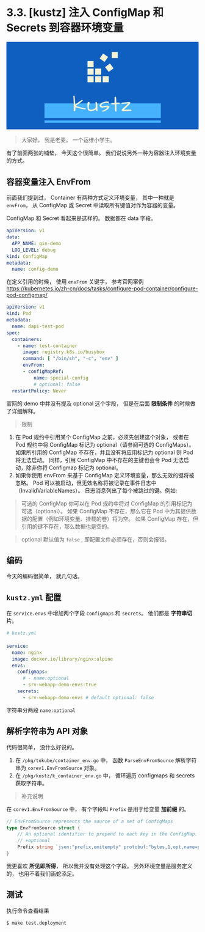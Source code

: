 # 3.3. [kustz] 注入 ConfigMap 和 Secrets 到容器环境变量

![logo](../img/kustz-logo.jpg)

> 大家好， 我是老麦。 一个运维小学生。

有了前面两张的铺垫， 今天这个很简单。 我们说说另外一种为容器注入环境变量的方式。

## 容器变量注入 EnvFrom

前面我们提到过， Container 有两种方式定义环境变量， 其中一种就是 `envFrom`， 从 ConfigMap 或 Secret 中读取所有键值对作为容器的变量。

ConfigMap 和 Secret 看起来是这样的。 数据都在 data 字段。

```yaml
apiVersion: v1
data:
  APP_NAME: gin-demo
  LOG_LEVEL: debug
kind: ConfigMap
metadata:
  name: config-demo
```

在定义引用的时候， 使用 `envFrom` 关键字， 参考官网案例 https://kubernetes.io/zh-cn/docs/tasks/configure-pod-container/configure-pod-configmap/

```yaml
apiVersion: v1
kind: Pod
metadata:
  name: dapi-test-pod
spec:
  containers:
    - name: test-container
      image: registry.k8s.io/busybox
      command: [ "/bin/sh", "-c", "env" ]
      envFrom:
      - configMapRef:
          name: special-config
          # optional: false
  restartPolicy: Never
```

官网的 demo 中并没有提及 optional 这个字段， 但是在后面 **限制条件** 的时候做了详细解释。


> 限制
1. 在 Pod 规约中引用某个 ConfigMap 之前，必须先创建这个对象， 或者在 Pod 规约中将 ConfigMap 标记为 optional（请参阅可选的 ConfigMaps）。 如果所引用的 ConfigMap 不存在，并且没有将应用标记为 optional 则 Pod 将无法启动。 同样，引用 ConfigMap 中不存在的主键也会令 Pod 无法启动，除非你将 Configmap 标记为 optional。
2. 如果你使用 envFrom 来基于 ConfigMap 定义环境变量，那么无效的键将被忽略。 Pod 可以被启动，但无效名称将被记录在事件日志中（InvalidVariableNames）。 日志消息列出了每个被跳过的键。例如:

> 可选的 ConfigMap 
你可以在 Pod 规约中将对 ConfigMap 的引用标记为 可选（optional）。 如果 ConfigMap 不存在，那么它在 Pod 中为其提供数据的配置（例如环境变量、挂载的卷）将为空。 如果 ConfigMap 存在，但引用的键不存在，那么数据也是空的。

> optional 默认值为 `false` , 即配置文件必须存在，否则会报错。


## 编码

今天的编码很简单， 就几句话。

## `kustz.yml` 配置

在 `service.envs` 中增加两个字段 `configmaps` 和 `secrets`。 他们都是 **字符串切片**。

```yaml
# kustz.yml

service:
  name: nginx
  image: docker.io/library/nginx:alpine
  envs:
    configmaps:
      # - name:optional
      - srv-webapp-demo-envs:true
    secrets:
      - srv-webapp-demo-envs # default optional: false
```

字符串分两段 `name:optional`



## 解析字符串为 API 对象

代码很简单， 没什么好说的。

1. 在 `/pkg/tokube/container_env.go` 中， 函数 `ParseEnvFromSource` 解析字符串为 `corev1.EnvFromSource` 对象。
2. 在 `/pkg/kustz/k_container_env.go` 中， 循环遍历 configmaps 和 secrets 获取字符串。

> 补充说明

在 `corev1.EnvFromSource` 中， 有个字段叫 `Prefix` 是用于给变量 **加前缀** 的。 

```go
// EnvFromSource represents the source of a set of ConfigMaps
type EnvFromSource struct {
	// An optional identifier to prepend to each key in the ConfigMap. Must be a C_IDENTIFIER.
	// +optional
	Prefix string `json:"prefix,omitempty" protobuf:"bytes,1,opt,name=prefix"`
}
```

我更喜欢 **所见即所得**， 所以我并没有处理这个字段。  另外环境变量是服务定义的， 也用不着我们画蛇添足。


## 测试

执行命令查看结果

```bash
$ make test.deployment
```
